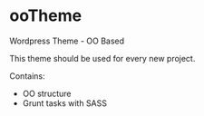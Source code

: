 # ooTheme
Wordpress Theme - OO Based

This theme should be used for every new project.

Contains:
- OO structure
- Grunt tasks with SASS
